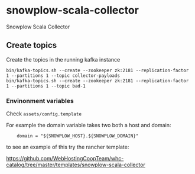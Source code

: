# snowplow-scala-collector
Snowplow Scala Collector

## Create topics

  Create the topics in the running kafka instance

```
bin/kafka-topics.sh --create --zookeeper zk:2181 --replication-factor 1 --partitions 1 --topic collector-payloads
bin/kafka-topics.sh --create --zookeeper zk:2181 --replication-factor 1 --partitions 1 --topic bad-1
```

### Envinonment variables

Check `assets/config.template`

For example the domain variable takes two both a host and domain:

```
    domain = "${SNOWPLOW_HOST}.${SNOWPLOW_DOMAIN}"
```

to see an example of this try the rancher template:

https://github.com/WebHostingCoopTeam/whc-catalog/tree/master/templates/snowplow-scala-collector
